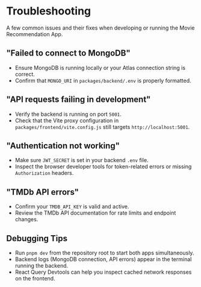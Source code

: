 # Troubleshooting

A few common issues and their fixes when developing or running the Movie Recommendation App.

## "Failed to connect to MongoDB"

- Ensure MongoDB is running locally or your Atlas connection string is correct.
- Confirm that `MONGO_URI` in `packages/backend/.env` is properly formatted.

## "API requests failing in development"

- Verify the backend is running on port `5001`.
- Check that the Vite proxy configuration in `packages/frontend/vite.config.js` still targets `http://localhost:5001`.

## "Authentication not working"

- Make sure `JWT_SECRET` is set in your backend `.env` file.
- Inspect the browser developer tools for token-related errors or missing `Authorization` headers.

## "TMDb API errors"

- Confirm your `TMDB_API_KEY` is valid and active.
- Review the TMDb API documentation for rate limits and endpoint changes.

## Debugging Tips

- Run `pnpm dev` from the repository root to start both apps simultaneously.
- Backend logs (MongoDB connection, API errors) appear in the terminal running the backend.
- React Query Devtools can help you inspect cached network responses on the frontend.
